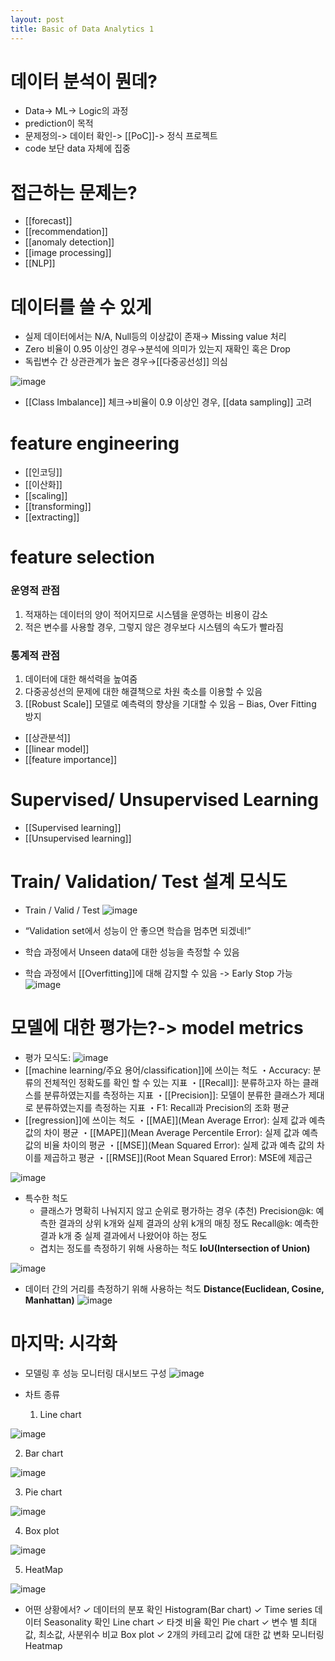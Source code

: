 ```yaml
---
layout: post
title: Basic of Data Analytics 1
---
```


# 데이터 분석이 뭔데?
- Data-> ML-> Logic의 과정
- prediction이 목적
- 문제정의-> 데이터 확인-> [[PoC]]-> 정식 프로젝트
- code 보단 data 자체에 집중
# 접근하는 문제는?
- [[forecast]]
- [[recommendation]]
- [[anomaly detection]]
- [[image processing]]
- [[NLP]]
# 데이터를 쓸 수 있게
- 실제 데이터에서는 N/A, Null등의 이상값이 존재→ Missing value 처리
- Zero 비율이 0.95 이상인 경우→분석에 의미가 있는지 재확인 혹은 Drop 
- 독립변수 간 상관관계가 높은 경우→[[다중공선성]] 의심

![image](https://github.com/code7ssage/code7ssage.github.io/blob/master/assets/attached%20file/Pasted%20image%2020240103123129.png?raw=true)
- [[Class Imbalance]] 체크→비율이 0.9 이상인 경우, [[data sampling]] 고려
# feature engineering 
- [[인코딩]]
- [[이산화]]
- [[scaling]]
- [[transforming]]
- [[extracting]]
# feature selection
### 운영적 관점 
1. 적재하는 데이터의 양이 적어지므로 시스템을 운영하는 비용이 감소 
2. 적은 변수를 사용할 경우, 그렇지 않은 경우보다 시스템의 속도가 빨라짐 
### 통계적 관점 
 1. 데이터에 대한 해석력을 높여줌
 2. 다중공성선의 문제에 대한 해결책으로 차원 축소를 이용할 수 있음 
 3. [[Robust Scale]] 모델로 예측력의 향상을 기대할 수 있음 ‒ Bias, Over Fitting 방지
- [[상관분석]]
- [[linear model]]
- [[feature importance]]

# Supervised/ Unsupervised Learning
- [[Supervised learning]]
- [[Unsupervised learning]]
# Train/ Validation/ Test 설계 모식도
-  Train / Valid / Test
![image](https://github.com/code7ssage/code7ssage.github.io/blob/master/assets/attached%20file/Pasted%20image%2020240103143400.png?raw=true)

- “Validation set에서 성능이 안 좋으면 학습을 멈추면 되겠네!”
- 학습 과정에서 Unseen data에 대한 성능을 측정할 수 있음 
- 학습 과정에서 [[Overfitting]]에 대해 감지할 수 있음 -> Early Stop 가능
 ![image](https://github.com/code7ssage/code7ssage.github.io/blob/master/assets/attached%20file/Pasted%20image%2020240103143531.png?raw=true)

# 모델에 대한 평가는?-> model metrics
- 평가 모식도: 
![image](https://github.com/code7ssage/code7ssage.github.io/blob/master/assets/attached%20file/Pasted%20image%2020240103145128.png?raw=true)
- [[machine learning/주요 용어/classification]]에 쓰이는 척도
     ・Accuracy: 분류의 전체적인 정확도를 확인 할 수 있는 지표 
     ・[[Recall]]: 분류하고자 하는 클래스를 분류하였는지를 측정하는 지표 
     ・[[Precision]]: 모델이 분류한 클래스가 제대로 분류하였는지를 측정하는 지표 
     ・F1: Recall과 Precision의 조화 평균
- [[regression]]에 쓰이는 척도
     ・[[MAE]](Mean Average Error): 실제 값과 예측 값의 차이 평균
     ・[[MAPE]](Mean Average Percentile Error): 실제 값과 예측 값의 비율 차이의 평균 
     ・[[MSE]](Mean Squared Error): 실제 값과 예측 값의 차이를 제곱하고 평균 
     ・[[RMSE]](Root Mean Squared Error): MSE에 제곱근

![image](https://github.com/code7ssage/code7ssage.github.io/blob/master/assets/attached%20file/Pasted%20image%2020240103150210.png?raw=true)
- 특수한 척도
     - 클래스가 명확히 나눠지지 않고 순위로 평가하는 경우 (추천)
        Precision@k: 예측한 결과의 상위 k개와 실제 결과의 상위 k개의 매칭 정도 
        Recall@k: 예측한 결과 k개 중 실제 결과에서 나왔어야 하는 정도 
    -  겹치는 정도를 측정하기 위해 사용하는 척도 
        **IoU(Intersection of Union)** 

![image](https://github.com/code7ssage/code7ssage.github.io/blob/master/assets/attached%20file/Pasted%20image%2020240103150750.png?raw=true)

 -  데이터 간의 거리를 측정하기 위해 사용하는 척도 
        **Distance(Euclidean, Cosine, Manhattan)**
![image](https://github.com/code7ssage/code7ssage.github.io/blob/master/assets/attached%20file/Pasted%20image%2020240103150811.png?raw=true)
# 마지막: 시각화
- 모델링 후 성능 모니터링 대시보드 구성
![image](https://github.com/code7ssage/code7ssage.github.io/blob/master/assets/attached%20file/Pasted%20image%2020240103151315.png?raw=true)

- 차트 종류
  1. Line chart

![image](https://github.com/code7ssage/code7ssage.github.io/blob/master/assets/attached%20file/Pasted%20image%2020240103151608.png?raw=true)
 
 2. Bar chart

![image](https://github.com/code7ssage/code7ssage.github.io/blob/master/assets/attached%20file/Pasted%20image%2020240103151617.png?raw=true)
 
 3. Pie chart

![image](https://github.com/code7ssage/code7ssage.github.io/blob/master/assets/attached%20file/Pasted%20image%2020240103151639.png?raw=true)
 
 4. Box plot 

![image](https://github.com/code7ssage/code7ssage.github.io/blob/master/assets/attached%20file/Pasted%20image%2020240103151729.png?raw=true)
 
 5. HeatMap

![image](https://github.com/code7ssage/code7ssage.github.io/blob/master/assets/attached%20file/Pasted%20image%2020240103151752.png?raw=true)

- 어떤 상황에서? 
✓ 데이터의 분포 확인 Histogram(Bar chart) 
✓ Time series 데이터 Seasonality 확인 Line chart 
✓ 타겟 비율 확인 Pie chart 
✓ 변수 별 최대값, 최소값, 사분위수 비교 Box plot 
✓ 2개의 카테고리 값에 대한 값 변화 모니터링 Heatmap